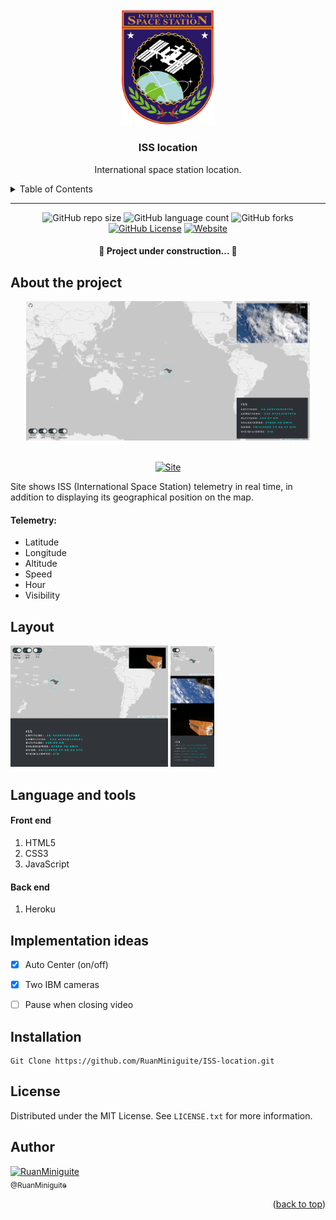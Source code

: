 <!--  
    Ruan Pezzin Miniguite
    V. 2.1 
-->

<!-- ============== HEADER ============== -->
<div align="center" id="header">

  <a href="https://www.nasa.gov/mission_pages/station/main/index.html">
    <img src="/assets/LogoISS.png" alt="Logo" width="150">
  </a>
  <h3 align="center">ISS location</h3>
  <p align="center">
    International space station location.
  </p>
</div>


<!-- ===== SUMARIO ===== -->
<details>
  <summary>Table of Contents</summary>
  <ol>
    <li><a href="#about-the-project">About The Project</a></li>
    <li><a href="#layout">Layout</a></li>
    <li><a href="#language-and-tools">Language and tools</a></li>
    <li><a href="#implementation-ideas">Implementation ideas</a></li>
    <li><a href="#installation">Installation</a></li>
    <li><a href="#license">License</a></li>
    <li><a href="#author">Author</a></li>
  </ol>
</details>

---


<!-- ============== SHIELDS ============== -->
<div align="center">

  ![GitHub repo size][GitHub repo size-shields]
  ![GitHub language count][GitHub language count-shields]
  ![GitHub forks][GitHub forks-shields]
  [![GitHub License][GitHub License-shields]][GitHub License-link]
  [![Website][Website-shields]][Website-link]

  <h4 align="center"> 
    🚧  Project under construction...  🚧
  </h4>
</div>


<!-- ============== ABOUT ============== -->
## About the project

<div align="center">
  <img src="/assets/Desktop.png" width=90%>
<br><br>

  [![Site][Site-shields]][Site-link]
</div>

<p>Site shows ISS (International Space Station) telemetry in real time, in addition to displaying its geographical position on the map.</p>


<h4> Telemetry: </h4>

- Latitude
- Longitude
- Altitude
- Speed
- Hour
- Visibility


<!-- ============== LAYOUT ============== -->
## Layout

<div>

  <img src="/assets/Tablet.png" width="50%">
  <img src="/assets/Mobile.png" width="14%">

</div>


<!-- ============== LANGUAGE ============== -->
## Language and tools

<h4>Front end</h4>
 <ol>
    <li>HTML5</li>
    <li>CSS3</li>
    <li>JavaScript</li>
  </ol>
 
<h4>Back end</h4>
 <ol>
    <li>Heroku</li>
  </ol>


<!-- ============== IDEAS ============== -->
## Implementation ideas

- [x] Auto Center (on/off)
- [x] Two IBM cameras
- [ ] Pause when closing video



<!-- ============== INSTALLATION ============== -->
## Installation

```
Git Clone https://github.com/RuanMiniguite/ISS-location.git
```


<!-- ============== LICENSE ============== -->
## License

Distributed under the MIT License. See `LICENSE.txt` for more information.


<!-- ============== AUTHOR ============== -->
## Author

[<img alt="RuanMiniguite" src="https://github.com/RuanMiniguite.png?size=115" width="115"><br><sub>@RuanMiniguite</sub>](https://github.com/RuanMiniguite)



<p align="right">(<a href="#header">back to top</a>)</p>


<!-- ============== LINKs ============== -->
<!-- Alterar link -->
[Site-link]: https://trackeriss.herokuapp.com/
[GitHub License-link]: https://github.com/RuanMiniguite/ISS-location/blob/01423e7909d5cec594db6904d5e56bbd7e684aa9/LICENSE


<!-- Alterar caminho para repositorio [Template-Readme] -->
[GitHub repo size-shields]: https://img.shields.io/github/repo-size/RuanMiniguite/ISS-location?style=for-the-badge
[GitHub language count-shields]: https://img.shields.io/github/languages/count/RuanMiniguite/ISS-location?style=for-the-badge
[GitHub forks-shields]: https://img.shields.io/github/forks/RuanMiniguite/ISS-location?style=for-the-badge


[GitHub License-shields]: https://img.shields.io/cocoapods/l/m?down_color=292929&up_color=292929&style=for-the-badge
[Site-shields]: https://img.shields.io/badge/Site-Live-292929?style=for-the-badge&logo=web&logoColor=white
[Website-link]: https://github.com/RuanMiniguite/Commit-Message
[Website-shields]: https://img.shields.io/website?down_color=292929&down_message=404&style=for-the-badge&logo=github&up_color=292929&up_message=Commit&url=https%3A%2F%2Fgithub.com%2FRuanMiniguite%2FCommit-Message